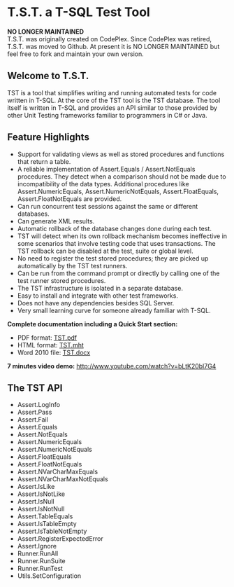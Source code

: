 # T.S.T. a T-SQL Test Tool

**NO LONGER MAINTAINED**  
T.S.T. was originally created on CodePlex. Since CodePlex was retired, T.S.T. was moved to Github. 
At present it is NO LONGER MAINTAINED but feel free to fork and maintain your own version.

## Welcome to T.S.T.

TST is a tool that simplifies writing and running automated tests for code written in T-SQL. 
At the core of the TST tool is the TST database. 
The tool itself is written in T-SQL and provides an API similar to those provided by other Unit Testing frameworks familiar to programmers in C# or Java. 


## Feature Highlights
- Support for validating views as well as stored procedures and functions that return a table.
- A reliable implementation of Assert.Equals / Assert.NotEquals procedures. They detect when a comparison should not be made due to incompatibility of the data types. Additional procedures like Assert.NumericEquals, Assert.NumericNotEquals, Assert.FloatEquals, Assert.FloatNotEquals are provided.
- Can run concurrent test sessions against the same or different databases.
- Can generate XML results.
- Automatic rollback of the database changes done during each test.
- TST will detect when its own rollback mechanism becomes ineffective in some scenarios that involve testing code that uses transactions. The TST rollback can be disabled at the test, suite or global level.
- No need to register the test stored procedures; they are picked up automatically by the TST test runners.
- Can be run from the command prompt or directly by calling one of the test runner stored procedures.
- The TST infrastructure is isolated in a separate database.
- Easy to install and integrate with other test frameworks.
- Does not have any dependencies besides SQL Server.
- Very small learning curve for someone already familiar with T-SQL.

**Complete documentation including a Quick Start section:**

- PDF format: [TST.pdf](DOC/TST.pdf)
- HTML format: [TST.mht](DOC/TST.mht)
- Word 2010 file: [TST.docx](DOC/TST.docx)

**7 minutes video demo:** http://www.youtube.com/watch?v=bLtK20bl7G4

## The TST API

- Assert.LogInfo
- Assert.Pass
- Assert.Fail
- Assert.Equals
- Assert.NotEquals
- Assert.NumericEquals
- Assert.NumericNotEquals
- Assert.FloatEquals
- Assert.FloatNotEquals
- Assert.NVarCharMaxEquals
- Assert.NVarCharMaxNotEquals
- Assert.IsLike
- Assert.IsNotLike
- Assert.IsNull
- Assert.IsNotNull
- Assert.TableEquals
- Assert.IsTableEmpty
- Assert.IsTableNotEmpty
- Assert.RegisterExpectedError
- Assert.Ignore
- Runner.RunAll
- Runner.RunSuite
- Runner.RunTest
- Utils.SetConfiguration

